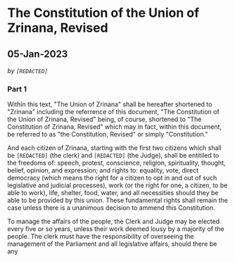 # The Constitution of the Union of Zrinana, Revised
## 05-Jan-2023

*by ```[REDACTED]```*

### Part 1
Within this text, "The Union of Zrinana" shall be hereafter shortened to "Zrinana"
including the referrence of this document, "The Constitution of the Union of Zrinana, 
Revised" being, of course, shortened to "The Constitution of Zrinana, Revised" which
may in fact, within this document, be referred to as "the Constitution, Revised" or
simply "Constitution."

And each citizen of Zrinana, starting with the first two citizens which shall be 
```[REDACTED]``` (the clerk) and ```[REDACTED]``` (the Judge), shall be entitiled to the freedoms
of: speech, protest, conscience, religion, spirituality, thought, belief, opinion, and 
expression; and rights to: equality, vote, direct democracy (which means the right for a
citizen to opt in and out of such legislative and judicial processes), work (or the right for
one, a citizen, to be able to work), life, shelter, food, water, and all necessities should
they be able to be provided by this union. These fundamental rights shall remain the
case unless there is a unanimous decision to ammend this Constitution.

To manage the affairs of the people, the Clerk and Judge may be elected every five
or so years, unless their work deemed lousy by a majority of the people. The clerk must
have the responsibility of overseeing the management of the Parliament and all
legislative affairs, should there be any 
